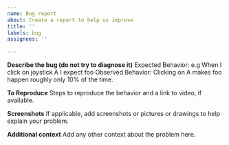```yaml
---
name: Bug report
about: Create a report to help us improve
title: ''
labels: bug
assignees: ''

---
```


**Describe the bug (do not try to diagnose it)**
Expected Behavior: e.g When I click on joystick A I expect foo
Observed Behavior: Clicking on A makes foo happen roughly only 10% of the time.

**To Reproduce**
Steps to reproduce the behavior and a link to video, if available.

**Screenshots**
If applicable, add screenshots or pictures or drawings to help explain your problem.

**Additional context**
Add any other context about the problem here.
